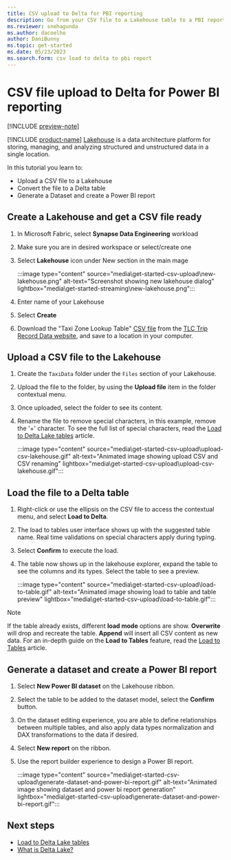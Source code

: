 ```yaml
---
title: CSV upload to Delta for PBI reporting
description: Go from your CSV file to a Lakehouse table to a PBI report.
ms.reviewer: snehagunda
ms.author: dacoelho
author: DaniBunny
ms.topic: get-started
ms.date: 05/23/2023
ms.search.form: csv load to delta to pbi report
---
```


# CSV file upload to Delta for Power BI reporting

[!INCLUDE [preview-note](../includes/preview-note.md)]

[!INCLUDE [product-name](../includes/product-name.md)] [Lakehouse](lakehouse-overview.md) is a data architecture platform for storing, managing, and analyzing structured and unstructured data in a single location.

In this tutorial you learn to:

* Upload a CSV file to a Lakehouse
* Convert the file to a Delta table
* Generate a Dataset and create a Power BI report

## Create a Lakehouse and get a CSV file ready

1. In Microsoft Fabric, select **Synapse Data Engineering** workload
1. Make sure you are in desired workspace or select/create one
1. Select **Lakehouse** icon under New section in the main mage

   :::image type="content" source="media\get-started-csv-upload\new-lakehouse.png" alt-text="Screenshot showing new lakehouse dialog" lightbox="media\get-started-streaming\new-lakehouse.png":::

1. Enter name of your Lakehouse
1. Select **Create**
1. Download the "Taxi Zone Lookup Table" [CSV file](https://d37ci6vzurychx.cloudfront.net/misc/taxi+_zone_lookup.csv) from the [TLC Trip Record Data website](https://www.nyc.gov/site/tlc/about/tlc-trip-record-data.page), and save to a location in your computer.

## Upload a CSV file to the Lakehouse

1. Create the ```TaxiData```  folder under the ```Files``` section of your Lakehouse.
1. Upload the file to the folder, by using the **Upload file** item in the folder contextual menu.
1. Once uploaded, select the folder to see its content.
1. Rename the file to remove special characters, in this example, remove the '+' character. To see the full list of special characters, read the [Load to Delta Lake tables](load-to-tables.md) article.

   :::image type="content" source="media\get-started-csv-upload\upload-csv-lakehouse.gif" alt-text="Animated image showing upload CSV and CSV renaming" lightbox="media\get-started-csv-upload\upload-csv-lakehouse.gif":::

## Load the file to a Delta table

1. Right-click or use the ellipsis on the CSV file to access the contextual menu, and select **Load to Delta**.
1. The load to tables user interface shows up with the suggested table name. Real time validations on special characters apply during typing.
1. Select **Confirm** to execute the load.
1. The table now shows up in the lakehouse explorer, expand the table to see the columns and its types. Select the table to see a preview.

   :::image type="content" source="media\get-started-csv-upload\load-to-table.gif" alt-text="Animated image showing load to table and table preview" lightbox="media\get-started-csv-upload\load-to-table.gif":::

> [!NOTE]
> If the table already exists, different __load mode__ options are show. __Overwrite__ will drop and recreate the table. __Append__ will insert all CSV content as new data. For an in-depth guide on the __Load to Tables__ feature, read the [Load to Tables](load-to-tables.md) article.

## Generate a dataset and create a Power BI report

1. Select **New Power BI dataset** on the Lakehouse ribbon.
1. Select the table to be added to the dataset model, select the **Confirm** button.
1. On the dataset editing experience, you are able to define relationships between multiple tables, and also apply data types normalization and DAX transformations to the data if desired.
1. Select **New report** on the ribbon.
1. Use the report builder experience to design a Power BI report.

   :::image type="content" source="media\get-started-csv-upload\generate-dataset-and-power-bi-report.gif" alt-text="Animated image showing dataset and power bi report generation" lightbox="media\get-started-csv-upload\generate-dataset-and-power-bi-report.gif":::

## Next steps

- [Load to Delta Lake tables](load-to-tables.md)
- [What is Delta Lake?](/azure/synapse-analytics/spark/apache-spark-what-is-delta-lake)
